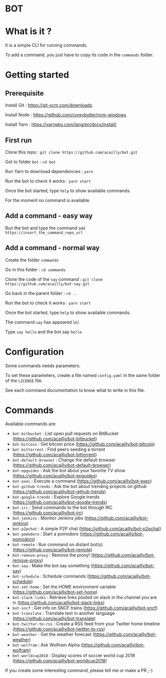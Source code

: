 # BOT

# What is it ?

It is a simple CLI for running commands.

To add a command, you just have to copy its code in the `commands` folder.

# Getting started

## Prerequisite

Install Git : https://git-scm.com/downloads

Install Node : https://github.com/coreybutler/nvm-windows

Install Yarn : https://yarnpkg.com/lang/en/docs/install/

## First run

Clone this repo : `git clone https://github.com/acailly/bot.git`

Got to folder `bot` : `cd bot`

Run Yarn to download dependencies : `yarn`

Run the bot to check it works : `yarn start`

Once the bot started, type `help` to show available commands.

For the moment no command is available.

## Add a command - easy way

Run the bot and type the command `add https://insert_the_command_repo_url`

## Add a command - normal way

Create the folder `commands`

Go in this folder : `cd commands`

Clone the code of the `say` command : `git clone https://github.com/acailly/bot-say.git`

Go back in the parent folder : `cd ..`

Run the bot to check it works : `yarn start`

Once the bot started, type `help` to show available commands.

The command `say` has appeared \o/.

Type `say hello` and the bot say `hello`

# Configuration

Some commands needs parameters.

To set these parameters, create a file named `config.yaml` in the same folder of the `LICENSE` file.

See each command documentation to know what to write in this file.

# Commands

Available commands are:

- `bot-bitbucket` : List open pull requests on BitBucket (https://github.com/acailly/bot-bitbucket)
- `bot-bitcoin` : Get bitcoin price (https://github.com/acailly/bot-bitcoin)
- `bot-bittorrent` : Find peers seeding a torrent (https://github.com/acailly/bot-bittorrent)
- `bot-default-browser` : Change the default browser (https://github.com/acailly/bot-default-browser)
- `bot-epguides` : Ask the bot about your favorite TV show (https://github.com/acailly/bot-epguides)
- `bot-exec` : Execute a command (https://github.com/acailly/bot-exec)
- `bot-github-trends` : Ask the bot about trending projects on github (https://github.com/acailly/bot-github-trends)
- `bot-google-trends` : Explore Google trends (https://github.com/acailly/bot-google-trends)
- `bot-irc` : Send commands to the bot through IRC (https://github.com/acailly/bot-irc)
- `bot-jenkins` : Monitor Jenkins jobs (https://github.com/acailly/bot-jenkins)
- `bot-p2pchat` : A simple P2P chat (https://github.com/acailly/bot-p2pchat)
- `bot-pomodoro` : Start a pomodoro (https://github.com/acailly/bot-pomodoro)
- `bot-remote` : Run command on distant bot(s) (https://github.com/acailly/bot-remote)
- `bot-remove-proxy` : Remove the proxy! (https://github.com/acailly/bot-remove-proxy)
- `bot-say` : Make the bot say something (https://github.com/acailly/bot-say)
- `bot-schedule` : Schedule commands (https://github.com/acailly/bot-schedule)
- `bot-set-home` : Set the HOME environment variable (https://github.com/acailly/bot-set-home)
- `bot-slack-links` : Retrieve links posted on slack in the channel you are in (https://github.com/acailly/bot-slack-links)
- `bot-sncf` : Get info on SNCF trains (https://github.com/acailly/bot-sncf)
- `bot-translate` : Translate text in another language (https://github.com/acailly/bot-translate)
- `bot-twitter-to-rss` : Create a RSS feed from your Twitter home timeline (https://github.com/acailly/bot-twitter-to-rss)
- `bot-weather` : Get the weather forecast (https://github.com/acailly/bot-weather)
- `bot-wolfram` : Ask Wolfram Alpha (https://github.com/acailly/bot-wolfram)
- `bot-worldcup2018` : Display scores of soccer world cup 2018 (https://github.com/acailly/bot-worldcup2018)

If you create some interesting command, please tell me or make a PR ;-)
